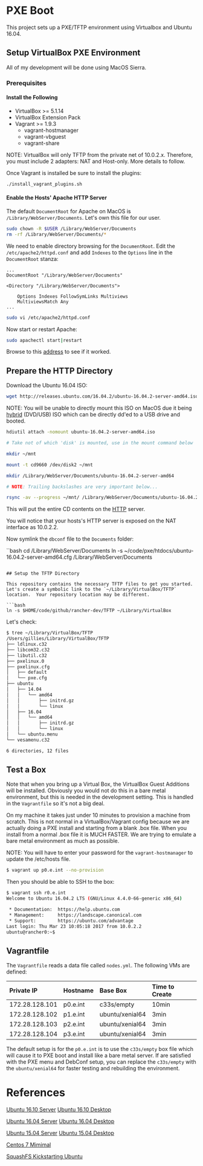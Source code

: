 # PXE Boot

This project sets up a PXE/TFTP environment using Virtualbox and Ubuntu 16.04.

## Setup VirtualBox PXE Environment

All of my development will be done using MacOS Sierra.

### Prerequisites

#### Install the Following

* VirtualBox >= 5.1.14
* VirtualBox Extension Pack
* Vagrant >= 1.9.3
    * vagrant-hostmanager
    * vagrant-vbguest
    * vagrant-share

NOTE: VirtualBox will only TFTP from the private net of 10.0.2.x.  Therefore, you must include 2 adapters: NAT and Host-only.  More details to follow.

Once Vagrant is installed be sure to install the plugins:

```bash
./install_vagrant_plugins.sh
```

#### Enable the Hosts' Apache HTTP Server

The default `DocumentRoot` for Apache on MacOS is `/Library/WebServer/Documents`.  Let's own this file for our user.

```bash
sudo chown -R $USER /Library/WebServer/Documents
rm -rf /Library/WebServer/Documents/*
```

We need to enable directory browsing for the `DocumentRoot`.  Edit the `/etc/apache2/httpd.conf` and add `Indexes` to the `Options` line in the `DocumentRoot` stanza:

```
...
DocumentRoot "/Library/WebServer/Documents"

<Directory "/Library/WebServer/Documents">

    Options Indexes FollowSymLinks Multiviews
    MultiviewsMatch Any
...
```

```bash
sudo vi /etc/apache2/httpd.conf
```

Now start or restart Apache:

```bash
sudo apachectl start|restart
```

Browse to this [address](http://localhost) to see if it worked.

## Prepare the HTTP Directory

Download the Ubuntu 16.04 ISO:

```bash
wget http://releases.ubuntu.com/16.04.2/ubuntu-16.04.2-server-amd64.iso
```

NOTE: You will be unable to directly mount this ISO on MacOS due it being [hybrid](https://lists.ubuntu.com/archives/ubuntu-devel/2011-June/033495.html) (DVD/USB) ISO which can be directly dd'ed to a USB drive and booted.

```bash
hdiutil attach -nomount ubuntu-16.04.2-server-amd64.iso

# Take not of which 'disk' is mounted, use in the mount command below

mkdir ~/mnt

mount -t cd9660 /dev/disk2 ~/mnt

mkdir /Library/WebServer/Documents/ubuntu-16.04.2-server-amd64

# NOTE: Trailing backslashes are very important below...

rsync -av --progress ~/mnt/ /Library/WebServer/Documents/ubuntu-16.04.2-server-amd64/

```

This will put the entire CD contents on the [HTTP](http://localhost) server.

You will notice that your hosts's HTTP server is exposed on the NAT interface as 10.0.2.2.

Now symlink the `dbconf` file to the `Documents` folder:

``bash
cd /Library/WebServer/Documents
ln -s ~/code/pxe/htdocs/ubuntu-16.04.2-server-amd64.cfg /Library/WebServer/Documents
```

## Setup the TFTP Directory

This repository contains the necessary TFTP files to get you started.  Let's create a symbolic link to the `~/Library/VirtualBox/TFTP` location.  Your repository location may be different.

```bash
ln -s $HOME/code/github/rancher-dev/TFTP ~/Library/VirtualBox
```

Let's check:

```bash
$ tree ~/Library/VirtualBox/TFTP
/Users/gillies/Library/VirtualBox/TFTP
├── ldlinux.c32
├── libcom32.c32
├── libutil.c32
├── pxelinux.0
├── pxelinux.cfg
│   ├── default
│   └── pxe.cfg
├── ubuntu
│   ├── 14.04
│   │   └── amd64
│   │       ├── initrd.gz
│   │       └── linux
│   ├── 16.04
│   │   └── amd64
│   │       ├── initrd.gz
│   │       └── linux
│   └── ubuntu.menu
└── vesamenu.c32

6 directories, 12 files
```

## Test a Box

Note that when you bring up a Virtual Box, the VirtualBox Guest Additions will be installed.  Obviously you would not do this in a bare metal environment, but this is needed in the development setting.  This is handled in the `Vagrantfile` so it's not a big deal.

On my machine it takes just under 10 minutes to provision a machine from scratch.  This is not normal in a VirtualBox/Vagrant config because we are actually doing a PXE install and starting from a blank .box file.  When you install from a normal .box file it is MUCH FASTER.  We are trying to emulate a bare metal environment as much as possible.

NOTE: You will have to enter your password for the `vagrant-hostmanager` to update the /etc/hosts file.

```bash
$ vagrant up p0.e.int --no-provision
```

Then you should be able to SSH to the box:

```bash
$ vagrant ssh r0.e.int
Welcome to Ubuntu 16.04.2 LTS (GNU/Linux 4.4.0-66-generic x86_64)

 * Documentation:  https://help.ubuntu.com
 * Management:     https://landscape.canonical.com
 * Support:        https://ubuntu.com/advantage
Last login: Thu Mar 23 10:05:18 2017 from 10.0.2.2
ubuntu@rancher0:~$
```

## Vagrantfile

The `Vagrantfile` reads a data file called `nodes.yml`.  The following VMs are defined:

| Private IP     | Hostname | Base Box        | Time to Create |
|:---------------|:---------|:----------------|:---------------|
| 172.28.128.101 | p0.e.int | c33s/empty      | 10min          |
| 172.28.128.102 | p1.e.int | ubuntu/xenial64 | 3min           |
| 172.28.128.103 | p2.e.int | ubuntu/xenial64 | 3min           |
| 172.28.128.104 | p3.e.int | ubuntu/xenial64 | 3min           |

The default setup is for the `p0.e.int` is to use the `c33s/empty` box file which will cause it to PXE boot and install like a bare metal server.  If are satisfied with the PXE menu and DebConf setup, you can replace the `c33s/empty` with the `ubuntu/xenial64` for faster testing and rebuilding the environment.

# References

[Ubuntu 16.10 Server](http://releases.ubuntu.com/16.10/ubuntu-16.10-server-amd64.iso)
[Ubuntu 16.10 Desktop](http://releases.ubuntu.com/16.10/ubuntu-16.10-desktop-amd64.iso)

[Ubuntu 16.04 Server](http://releases.ubuntu.com/16.04.2/ubuntu-16.04.2-server-amd64.iso)
[Ubuntu 16.04 Desktop](http://releases.ubuntu.com/16.04.2/ubuntu-16.04.2-desktop-amd64.iso)

[Ubuntu 15.04 Server](http://releases.ubuntu.com/14.04/ubuntu-14.04.5-server-amd64.iso)
[Ubuntu 15.04 Desktop](http://releases.ubuntu.com/14.04/ubuntu-14.04.5-desktop-amd64.iso)

[Centos 7 Mimimal](http://centos.host-engine.com/7/isos/x86_64/CentOS-7-x86_64-Minimal-1611.iso )

[SquashFS Kickstarting Ubuntu](http://askubuntu.com/questions/763363/pxe-setup-for-xenial-prepends-squashfs-path-with-cdrom)

